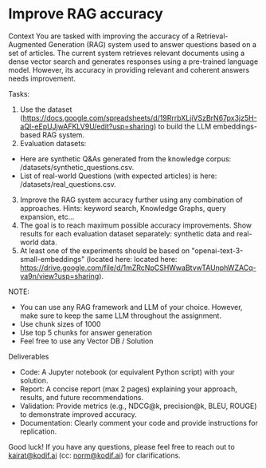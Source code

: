 # Improve RAG accuracy 

Context
You are tasked with improving the accuracy of a Retrieval-Augmented Generation (RAG) system used to answer questions based on a set of articles. The current system retrieves relevant documents using a dense vector search and generates responses using a pre-trained language model. However, its accuracy in providing relevant and coherent answers needs improvement.

Tasks:
1. Use the dataset (https://docs.google.com/spreadsheets/d/19RrrbXLjiVSzBrN67px3jz5H-aQI-eEpUJjwAFKLV9U/edit?usp=sharing) to build the LLM embeddings-based RAG system. 
2. Evaluation datasets:
 - Here are synthetic Q&As generated from the knowledge corpus: /datasets/synthetic_questions.csv.
 - List of real-world Questions (with expected articles) is here: /datasets/real_questions.csv. 
3. Improve the RAG system accuracy further using any combination of approaches. Hints: keyword search, Knowledge Graphs, query expansion, etc...
4. The goal is to reach maximum possible accuracy improvements. Show results for each evaluation dataset separately: synthetic data and real-world data.
5. At least one of the experiments should be based on "openai-text-3-small-embeddings" (located here: located here: https://drive.google.com/file/d/1mZRcNpCSHWwaBtvwTAUnphWZACq-ya9n/view?usp=sharing).

NOTE: 
- You can use any RAG framework and LLM of your choice. However, make sure to keep the same LLM throughout the assignment. 
- Use chunk sizes of 1000
- Use top 5 chunks for answer generation
- Feel free to use any Vector DB / Solution

Deliverables
- Code: A Jupyter notebook (or equivalent Python script) with your solution.
- Report: A concise report (max 2 pages) explaining your approach, results, and future recommendations.
- Validation: Provide metrics (e.g., NDCG@k,  precision@k, BLEU, ROUGE) to demonstrate improved accuracy.
- Documentation: Clearly comment your code and provide instructions for replication.

Good luck! If you have any questions, please feel free to reach out to kairat@kodif.ai (cc: norm@kodif.ai) for clarifications.
